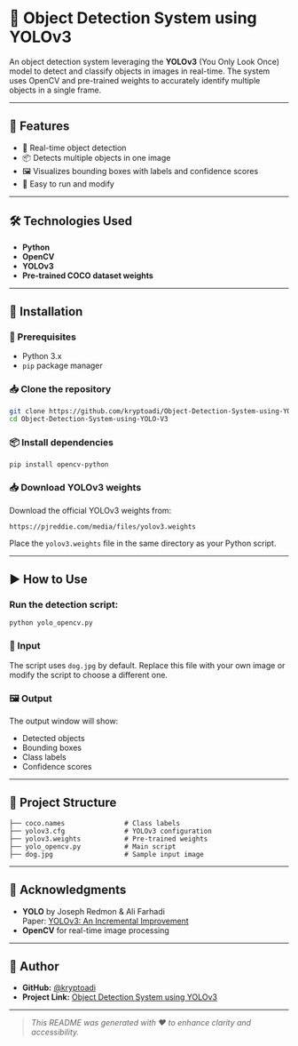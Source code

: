 # 🧠 Object Detection System using YOLOv3

An object detection system leveraging the **YOLOv3** (You Only Look Once) model to detect and classify objects in images in real-time. The system uses OpenCV and pre-trained weights to accurately identify multiple objects in a single frame.

---

## 📌 Features

- 🚀 Real-time object detection
- 📦 Detects multiple objects in one image
- 🖼️ Visualizes bounding boxes with labels and confidence scores
- 🔧 Easy to run and modify

---

## 🛠️ Technologies Used

- **Python**
- **OpenCV**
- **YOLOv3**
- **Pre-trained COCO dataset weights**

---

## 📁 Installation

### 🔧 Prerequisites
- Python 3.x
- `pip` package manager

### 📥 Clone the repository
```bash
git clone https://github.com/kryptoadi/Object-Detection-System-using-YOLO-V3.git
cd Object-Detection-System-using-YOLO-V3
```

### 📦 Install dependencies
```bash
pip install opencv-python
```

### 📥 Download YOLOv3 weights
Download the official YOLOv3 weights from:

```
https://pjreddie.com/media/files/yolov3.weights
```

Place the `yolov3.weights` file in the same directory as your Python script.

---

## ▶️ How to Use

### Run the detection script:
```bash
python yolo_opencv.py
```

### 📸 Input
The script uses `dog.jpg` by default. Replace this file with your own image or modify the script to choose a different one.

### 🖼️ Output
The output window will show:
- Detected objects
- Bounding boxes
- Class labels
- Confidence scores

---


## 🔄 Project Structure

```
├── coco.names               # Class labels
├── yolov3.cfg               # YOLOv3 configuration
├── yolov3.weights           # Pre-trained weights
├── yolo_opencv.py           # Main script
├── dog.jpg                  # Sample input image
```

---

## 🙌 Acknowledgments

- **YOLO** by Joseph Redmon & Ali Farhadi  
  Paper: [YOLOv3: An Incremental Improvement](https://arxiv.org/abs/1804.02767)
- **OpenCV** for real-time image processing

---


## 👤 Author

- **GitHub:** [@kryptoadi](https://github.com/kryptoadi)
- **Project Link:** [Object Detection System using YOLOv3](https://github.com/kryptoadi/Object-Detection-System-using-YOLO-V3)

---

> *This README was generated with ❤️ to enhance clarity and accessibility.*
